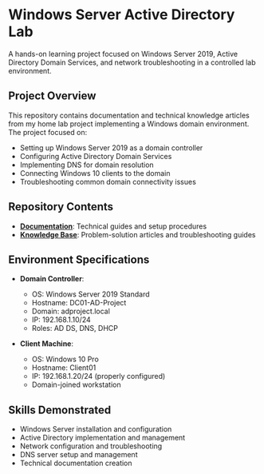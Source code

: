 # Windows Server Active Directory Lab  

A hands-on learning project focused on Windows Server 2019, Active Directory Domain Services, and network troubleshooting in a controlled lab environment.  

## Project Overview  

This repository contains documentation and technical knowledge articles from my home lab project implementing a Windows domain environment. The project focused on:  

- Setting up Windows Server 2019 as a domain controller  
- Configuring Active Directory Domain Services  
- Implementing DNS for domain resolution  
- Connecting Windows 10 clients to the domain  
- Troubleshooting common domain connectivity issues  

## Repository Contents  

- **[Documentation](/documentation)**: Technical guides and setup procedures  
- **[Knowledge Base](/knowledge-base)**: Problem-solution articles and troubleshooting guides  

## Environment Specifications  

- **Domain Controller**:  
  - OS: Windows Server 2019 Standard  
  - Hostname: DC01-AD-Project  
  - Domain: adproject.local  
  - IP: 192.168.1.10/24  
  - Roles: AD DS, DNS, DHCP  

- **Client Machine**:  
  - OS: Windows 10 Pro  
  - Hostname: Client01  
  - IP: 192.168.1.20/24 (properly configured)  
  - Domain-joined workstation  

## Skills Demonstrated  

- Windows Server installation and configuration  
- Active Directory implementation and management  
- Network configuration and troubleshooting  
- DNS server setup and management  
- Technical documentation creation
